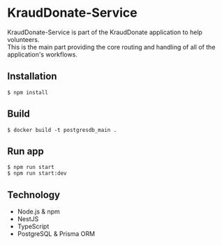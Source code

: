 # KraudDonate-Service

KraudDonate-Service is part of the KraudDonate application to help volunteers. <br/>
This is the main part providing the core routing and handling of all of the application's workflows.

## Installation

```
$ npm install
```

## Build 
```
$ docker build -t postgresdb_main . 
```

## Run app
```
$ npm run start
$ npm run start:dev
```

## Technology
- Node.js & npm
- NestJS
- TypeScript
- PostgreSQL & Prisma ORM